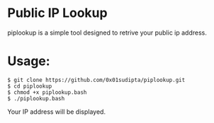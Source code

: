 # Public IP Lookup
piplookup is a simple tool designed to retrive your public ip address.

# Usage:
    $ git clone https://github.com/0x01sudipta/piplookup.git
    $ cd piplookup
    $ chmod +x piplookup.bash
    $ ./piplookup.bash

Your IP address will be displayed.
